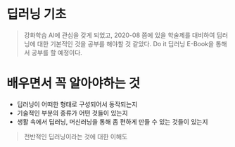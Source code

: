 # 딥러닝 기초

> 강화학습 AI에 관심을 갖게 되었고, 2020-08 쯤에 있을 학술제를 대비하여 딥러닝에 대한 기본적인 것을 공부를 해야할 것 같았다.
> Do it 딥러닝 E-Book을 통해서 공부를 할 예정이다.

# 배우면서 꼭 알아야하는 것

* 딥러닝이 어떠한 형태로 구성되어서 동작되는지
* 기술적인 부분의 종류가 어떤 것들이 있는지
* 생활 속에서 딥러닝, 머신러닝을 통해 좀 편하게 만들 수 있는 것들이 있는지

> 전반적인 딥러닝이라는 것에 대한 이해도

